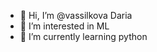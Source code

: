 - 👋 Hi, I’m @vassilkova Daria
- 👀 I’m interested in ML
- 🌱 I’m currently learning python


<!---
vassilkova/vassilkova is a ✨ special ✨ repository because its `README.md` (this file) appears on your GitHub profile.
You can click the Preview link to take a look at your changes.
--->
